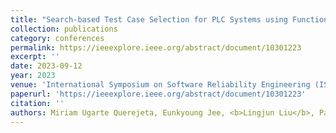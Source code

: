 ```yaml
---
title: "Search-based Test Case Selection for PLC Systems using Functional Block Diagram Programs"
collection: publications
category: conferences
permalink: https://ieeexplore.ieee.org/abstract/document/10301223
excerpt: ''
date: 2023-09-12
year: 2023
venue: 'International Symposium on Software Reliability Engineering (ISSRE)'
paperurl: 'https://ieeexplore.ieee.org/abstract/document/10301223'
citation: ''
authors: Miriam Ugarte Querejeta, Eunkyoung Jee, <b>Lingjun Liu</b>, Pablo Valle, Aitor Arrieta, Miren Illarramendi Rezabal
---
```

